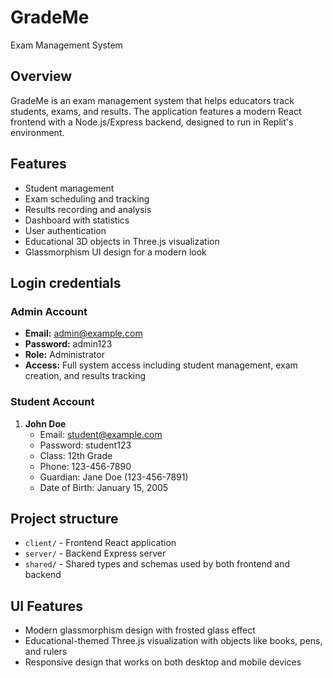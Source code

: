 # GradeMe
Exam Management System

## Overview
GradeMe is an exam management system that helps educators track students, exams, and results. The application features a modern React frontend with a Node.js/Express backend, designed to run in Replit's environment.

## Features
- Student management
- Exam scheduling and tracking
- Results recording and analysis
- Dashboard with statistics
- User authentication
- Educational 3D objects in Three.js visualization
- Glassmorphism UI design for a modern look

## Login credentials

### Admin Account
- **Email:** admin@example.com
- **Password:** admin123
- **Role:** Administrator
- **Access:** Full system access including student management, exam creation, and results tracking

### Student Account
1. **John Doe**
   - Email: student@example.com
   - Password: student123
   - Class: 12th Grade
   - Phone: 123-456-7890
   - Guardian: Jane Doe (123-456-7891)
   - Date of Birth: January 15, 2005

## Project structure
- `client/` - Frontend React application
- `server/` - Backend Express server
- `shared/` - Shared types and schemas used by both frontend and backend

## UI Features
- Modern glassmorphism design with frosted glass effect
- Educational-themed Three.js visualization with objects like books, pens, and rulers
- Responsive design that works on both desktop and mobile devices
